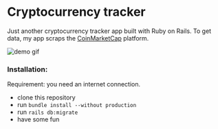 # Cryptocurrency tracker

Just another cryptocurrency tracker app built with Ruby on Rails.
To get data, my app scraps the [CoinMarketCap](https://coinmarketcap.com/all/views/all/) platform.

![demo gif](https://media.giphy.com/media/1XfikabAZ0X3DoNdGt/giphy.gif)

### Installation:

Requirement: you need an internet connection.

- clone this repository
- run `bundle install --without production`
- run `rails db:migrate`
- have some fun
